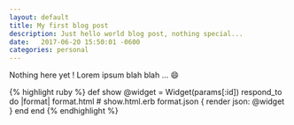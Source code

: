 ```yaml
---
layout: default
title: My first blog post
description: Just hello world blog post, nothing special...
date:   2017-06-20 15:50:01 -0600
categories: personal
---
```


Nothing here yet ! Lorem ipsum blah blah ... :smile:

{% highlight ruby %}
def show
  @widget = Widget(params[:id])
  respond_to do |format|
    format.html # show.html.erb
    format.json { render json: @widget }
  end
end
{% endhighlight %}
